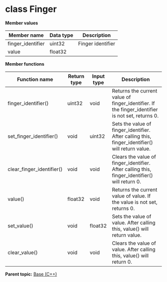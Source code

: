 # class Finger

 **Member values** 

|Member name|Data type|Description|
|-----------|---------|-----------|
|finger\_identifier|uint32|Finger identifier|
|value|float32| |

 **Member functions** 

|Function name|Return type|Input type|Description|
|-------------|-----------|----------|-----------|
|finger\_identifier\(\)|uint32|void|Returns the current value of finger\_identifier. If the finger\_identifier is not set, returns 0.|
|set\_finger\_identifier\(\)|void|uint32|Sets the value of finger\_identifier. After calling this, finger\_identifier\(\) will return value.|
|clear\_finger\_identifier\(\)|void|void|Clears the value of finger\_identifier. After calling this, finger\_identifier\(\) will return 0.|
|value\(\)|float32|void|Returns the current value of value. If the value is not set, returns 0.|
|set\_value\(\)|void|float32|Sets the value of value. After calling this, value\(\) will return value.|
|clear\_value\(\)|void|void|Clears the value of value. After calling this, value\(\) will return 0.|

**Parent topic:** [Base \(C++\)](../../summary_pages/Base.md)

